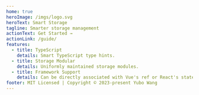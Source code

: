 ```yaml
---
home: true
heroImage: /imgs/logo.svg
heroText: Smart Storage
tagline: Smarter storage management
actionText: Get Started →
actionLink: /guide/
features:
  - title: TypeScript
    details: Smart TypeScript type hints.
  - title: Storage Modular
    details: Uniformly maintained storage modules.
  - title: Framework Support
    details: Can be directly associated with Vue's ref or React's state
footer: MIT Licensed | Copyright © 2023-present Yubo Wang
---
```

